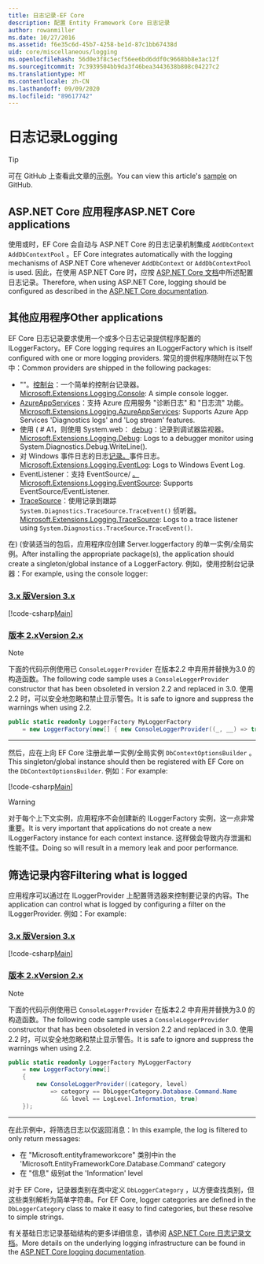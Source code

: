 ```yaml
---
title: 日志记录-EF Core
description: 配置 Entity Framework Core 日志记录
author: rowanmiller
ms.date: 10/27/2016
ms.assetid: f6e35c6d-45b7-4258-be1d-87c1bb67438d
uid: core/miscellaneous/logging
ms.openlocfilehash: 56d0e3f8c5ecf56ee6bd6ddf0c9668bb8e3ac12f
ms.sourcegitcommit: 7c3939504bb9da3f46bea3443638b808c04227c2
ms.translationtype: MT
ms.contentlocale: zh-CN
ms.lasthandoff: 09/09/2020
ms.locfileid: "89617742"
---
```

# <a name="logging"></a><span data-ttu-id="d22c1-103">日志记录</span><span class="sxs-lookup"><span data-stu-id="d22c1-103">Logging</span></span>

> [!TIP]  
> <span data-ttu-id="d22c1-104">可在 GitHub 上查看此文章的[示例](https://github.com/dotnet/EntityFramework.Docs/tree/master/samples/core/Miscellaneous/Logging)。</span><span class="sxs-lookup"><span data-stu-id="d22c1-104">You can view this article's [sample](https://github.com/dotnet/EntityFramework.Docs/tree/master/samples/core/Miscellaneous/Logging) on GitHub.</span></span>

## <a name="aspnet-core-applications"></a><span data-ttu-id="d22c1-105">ASP.NET Core 应用程序</span><span class="sxs-lookup"><span data-stu-id="d22c1-105">ASP.NET Core applications</span></span>

<span data-ttu-id="d22c1-106">使用或时，EF Core 会自动与 ASP.NET Core 的日志记录机制集成 `AddDbContext` `AddDbContextPool` 。</span><span class="sxs-lookup"><span data-stu-id="d22c1-106">EF Core integrates automatically with the logging mechanisms of ASP.NET Core whenever `AddDbContext` or `AddDbContextPool` is used.</span></span> <span data-ttu-id="d22c1-107">因此，在使用 ASP.NET Core 时，应按 [ASP.NET Core 文档](/aspnet/core/fundamentals/logging?tabs=aspnetcore2x)中所述配置日志记录。</span><span class="sxs-lookup"><span data-stu-id="d22c1-107">Therefore, when using ASP.NET Core, logging should be configured as described in the [ASP.NET Core documentation](/aspnet/core/fundamentals/logging?tabs=aspnetcore2x).</span></span>

## <a name="other-applications"></a><span data-ttu-id="d22c1-108">其他应用程序</span><span class="sxs-lookup"><span data-stu-id="d22c1-108">Other applications</span></span>

<span data-ttu-id="d22c1-109">EF Core 日志记录要求使用一个或多个日志记录提供程序配置的 ILoggerFactory。</span><span class="sxs-lookup"><span data-stu-id="d22c1-109">EF Core logging requires an ILoggerFactory which is itself configured with one or more logging providers.</span></span> <span data-ttu-id="d22c1-110">常见的提供程序随附在以下包中：</span><span class="sxs-lookup"><span data-stu-id="d22c1-110">Common providers are shipped in the following packages:</span></span>

* <span data-ttu-id="d22c1-111">""。[控制台](https://www.nuget.org/packages/Microsoft.Extensions.Logging.Console/)：一个简单的控制台记录器。</span><span class="sxs-lookup"><span data-stu-id="d22c1-111">[Microsoft.Extensions.Logging.Console](https://www.nuget.org/packages/Microsoft.Extensions.Logging.Console/): A simple console logger.</span></span>
* <span data-ttu-id="d22c1-112">[AzureAppServices](https://www.nuget.org/packages/Microsoft.Extensions.Logging.AzureAppServices/)：支持 Azure 应用服务 "诊断日志" 和 "日志流" 功能。</span><span class="sxs-lookup"><span data-stu-id="d22c1-112">[Microsoft.Extensions.Logging.AzureAppServices](https://www.nuget.org/packages/Microsoft.Extensions.Logging.AzureAppServices/): Supports Azure App Services 'Diagnostics logs' and 'Log stream' features.</span></span>
* <span data-ttu-id="d22c1-113">使用 ( # A1，则使用 System.web： [debug](https://www.nuget.org/packages/Microsoft.Extensions.Logging.Debug/)：记录到调试器监视器。</span><span class="sxs-lookup"><span data-stu-id="d22c1-113">[Microsoft.Extensions.Logging.Debug](https://www.nuget.org/packages/Microsoft.Extensions.Logging.Debug/): Logs to a debugger monitor using System.Diagnostics.Debug.WriteLine().</span></span>
* <span data-ttu-id="d22c1-114">对 Windows 事件日志的日志[记录。](https://www.nuget.org/packages/Microsoft.Extensions.Logging.EventLog/)事件日志。</span><span class="sxs-lookup"><span data-stu-id="d22c1-114">[Microsoft.Extensions.Logging.EventLog](https://www.nuget.org/packages/Microsoft.Extensions.Logging.EventLog/): Logs to Windows Event Log.</span></span>
* <span data-ttu-id="d22c1-115">EventListener：支持 EventSource/ [。](https://www.nuget.org/packages/Microsoft.Extensions.Logging.EventSource/)</span><span class="sxs-lookup"><span data-stu-id="d22c1-115">[Microsoft.Extensions.Logging.EventSource](https://www.nuget.org/packages/Microsoft.Extensions.Logging.EventSource/): Supports EventSource/EventListener.</span></span>
* <span data-ttu-id="d22c1-116">[TraceSource](https://www.nuget.org/packages/Microsoft.Extensions.Logging.TraceSource/)：使用记录到跟踪 `System.Diagnostics.TraceSource.TraceEvent()` 侦听器。</span><span class="sxs-lookup"><span data-stu-id="d22c1-116">[Microsoft.Extensions.Logging.TraceSource](https://www.nuget.org/packages/Microsoft.Extensions.Logging.TraceSource/): Logs to a trace listener using `System.Diagnostics.TraceSource.TraceEvent()`.</span></span>

<span data-ttu-id="d22c1-117">在)  (安装适当的包后，应用程序应创建 Server.loggerfactory 的单一实例/全局实例。</span><span class="sxs-lookup"><span data-stu-id="d22c1-117">After installing the appropriate package(s), the application should create a singleton/global instance of a LoggerFactory.</span></span> <span data-ttu-id="d22c1-118">例如，使用控制台记录器：</span><span class="sxs-lookup"><span data-stu-id="d22c1-118">For example, using the console logger:</span></span>

### <a name="version-3x"></a>[<span data-ttu-id="d22c1-119">3\.x 版</span><span class="sxs-lookup"><span data-stu-id="d22c1-119">Version 3.x</span></span>](#tab/v3)

[!code-csharp[Main](../../../samples/core/Miscellaneous/Logging/Logging/BloggingContext.cs#DefineLoggerFactory)]

### <a name="version-2x"></a>[<span data-ttu-id="d22c1-120">版本 2.x</span><span class="sxs-lookup"><span data-stu-id="d22c1-120">Version 2.x</span></span>](#tab/v2)

> [!NOTE]
> <span data-ttu-id="d22c1-121">下面的代码示例使用已 `ConsoleLoggerProvider` 在版本2.2 中弃用并替换为3.0 的构造函数。</span><span class="sxs-lookup"><span data-stu-id="d22c1-121">The following code sample uses a `ConsoleLoggerProvider` constructor that has been obsoleted in version 2.2 and replaced in 3.0.</span></span> <span data-ttu-id="d22c1-122">使用2.2 时，可以安全地忽略和禁止显示警告。</span><span class="sxs-lookup"><span data-stu-id="d22c1-122">It is safe to ignore and suppress the warnings when using 2.2.</span></span>

``` csharp
public static readonly LoggerFactory MyLoggerFactory
    = new LoggerFactory(new[] { new ConsoleLoggerProvider((_, __) => true, true) });
```

***

<span data-ttu-id="d22c1-123">然后，应在上向 EF Core 注册此单一实例/全局实例 `DbContextOptionsBuilder` 。</span><span class="sxs-lookup"><span data-stu-id="d22c1-123">This singleton/global instance should then be registered with EF Core on the `DbContextOptionsBuilder`.</span></span> <span data-ttu-id="d22c1-124">例如：</span><span class="sxs-lookup"><span data-stu-id="d22c1-124">For example:</span></span>

[!code-csharp[Main](../../../samples/core/Miscellaneous/Logging/Logging/BloggingContext.cs#RegisterLoggerFactory)]

> [!WARNING]
> <span data-ttu-id="d22c1-125">对于每个上下文实例，应用程序不会创建新的 ILoggerFactory 实例，这一点非常重要。</span><span class="sxs-lookup"><span data-stu-id="d22c1-125">It is very important that applications do not create a new ILoggerFactory instance for each context instance.</span></span> <span data-ttu-id="d22c1-126">这样做会导致内存泄漏和性能不佳。</span><span class="sxs-lookup"><span data-stu-id="d22c1-126">Doing so will result in a memory leak and poor performance.</span></span>

## <a name="filtering-what-is-logged"></a><span data-ttu-id="d22c1-127">筛选记录内容</span><span class="sxs-lookup"><span data-stu-id="d22c1-127">Filtering what is logged</span></span>

<span data-ttu-id="d22c1-128">应用程序可以通过在 ILoggerProvider 上配置筛选器来控制要记录的内容。</span><span class="sxs-lookup"><span data-stu-id="d22c1-128">The application can control what is logged by configuring a filter on the ILoggerProvider.</span></span> <span data-ttu-id="d22c1-129">例如：</span><span class="sxs-lookup"><span data-stu-id="d22c1-129">For example:</span></span>

### <a name="version-3x"></a>[<span data-ttu-id="d22c1-130">3\.x 版</span><span class="sxs-lookup"><span data-stu-id="d22c1-130">Version 3.x</span></span>](#tab/v3)

[!code-csharp[Main](../../../samples/core/Miscellaneous/Logging/Logging/BloggingContextWithFiltering.cs#DefineLoggerFactory)]

### <a name="version-2x"></a>[<span data-ttu-id="d22c1-131">版本 2.x</span><span class="sxs-lookup"><span data-stu-id="d22c1-131">Version 2.x</span></span>](#tab/v2)

> [!NOTE]
> <span data-ttu-id="d22c1-132">下面的代码示例使用已 `ConsoleLoggerProvider` 在版本2.2 中弃用并替换为3.0 的构造函数。</span><span class="sxs-lookup"><span data-stu-id="d22c1-132">The following code sample uses a `ConsoleLoggerProvider` constructor that has been obsoleted in version 2.2 and replaced in 3.0.</span></span> <span data-ttu-id="d22c1-133">使用2.2 时，可以安全地忽略和禁止显示警告。</span><span class="sxs-lookup"><span data-stu-id="d22c1-133">It is safe to ignore and suppress the warnings when using 2.2.</span></span>

``` csharp
public static readonly LoggerFactory MyLoggerFactory
    = new LoggerFactory(new[]
    {
        new ConsoleLoggerProvider((category, level)
            => category == DbLoggerCategory.Database.Command.Name
               && level == LogLevel.Information, true)
    });
```

***

<span data-ttu-id="d22c1-134">在此示例中，将筛选日志以仅返回消息：</span><span class="sxs-lookup"><span data-stu-id="d22c1-134">In this example, the log is filtered to only return messages:</span></span>

* <span data-ttu-id="d22c1-135">在 "Microsoft.entityframeworkcore" 类别中</span><span class="sxs-lookup"><span data-stu-id="d22c1-135">in the 'Microsoft.EntityFrameworkCore.Database.Command' category</span></span>
* <span data-ttu-id="d22c1-136">在 "信息" 级别</span><span class="sxs-lookup"><span data-stu-id="d22c1-136">at the 'Information' level</span></span>

<span data-ttu-id="d22c1-137">对于 EF Core，记录器类别在类中定义 `DbLoggerCategory` ，以方便查找类别，但这些类别解析为简单字符串。</span><span class="sxs-lookup"><span data-stu-id="d22c1-137">For EF Core, logger categories are defined in the `DbLoggerCategory` class to make it easy to find categories, but these resolve to simple strings.</span></span>

<span data-ttu-id="d22c1-138">有关基础日志记录基础结构的更多详细信息，请参阅 [ASP.NET Core 日志记录文档](/aspnet/core/fundamentals/logging?tabs=aspnetcore2x)。</span><span class="sxs-lookup"><span data-stu-id="d22c1-138">More details on the underlying logging infrastructure can be found in the [ASP.NET Core logging documentation](/aspnet/core/fundamentals/logging?tabs=aspnetcore2x).</span></span>
